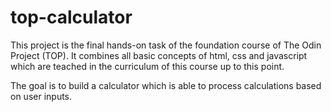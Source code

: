 # top-calculator

This project is the final hands-on task of the foundation course of The Odin
Project (TOP). It combines all basic concepts of html, css and javascript which
are teached in the curriculum of this course up to this point.

The goal is to build a calculator which is able to process calculations based on
user inputs.

